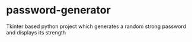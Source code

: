 # password-generator
Tkinter based python project which generates a random strong password and displays its strength 
